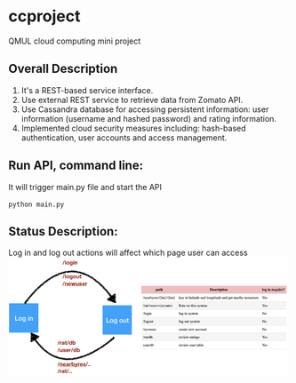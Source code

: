 # ccproject
QMUL cloud computing mini project


## **Overall Description**
1. It's a REST-based service interface.
2. Use external REST service to retrieve data from Zomato API.
3. Use Cassandra database for accessing persistent information: user information (username and hashed password) and rating information.
4. Implemented cloud security measures including: hash-based authentication, user accounts and access management.




## **Run API, command line:**
It will trigger main.py file and start the API
```
python main.py
```



## **Status Description:**
Log in and log out actions will affect which page user can access
![alt text](/status.png)
 
